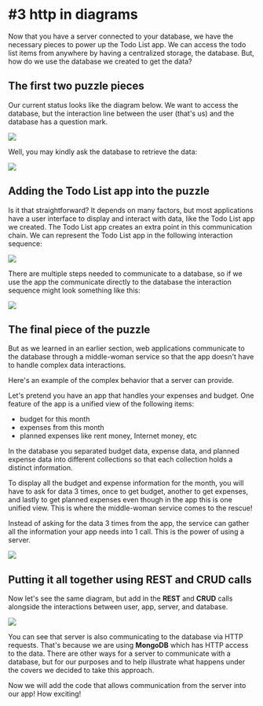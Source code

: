 # #3 http in diagrams

Now that you have a server connected to your database, we have the necessary pieces to power up the Todo List app. We can access the todo list items from anywhere by having a centralized storage, the database. But, how do we use the database we created to get the data?

## The first two puzzle pieces

Our current status looks like the diagram below. We want to access the database, but the interaction line between the user (that's us) and the database has a question mark.

![](<../../.gitbook/assets/http\_diagram\_1 (1).png>)

Well, you may kindly ask the database to retrieve the data:

![](<../../.gitbook/assets/http\_diagram\_2 (1).png>)

## Adding the Todo List app into the puzzle

Is it that straightforward? It depends on many factors, but most applications have a user interface to display and interact with data, like the Todo List app we created. The Todo List app creates an extra point in this communication chain. We can represent the Todo List app in the following interaction sequence:

![](../../.gitbook/assets/http\_diagram\_3.png)

There are multiple steps needed to communicate to a database, so if we use the app the communicate directly to the database the interaction sequence might look something like this:

![](../../.gitbook/assets/http\_diagram\_4.png)

## The final piece of the puzzle

But as we learned in an earlier section, web applications communicate to the database through a middle-woman service so that the app doesn't have to handle complex data interactions.

Here's an example of the complex behavior that a server can provide.

Let's pretend you have an app that handles your expenses and budget. One feature of the app is a unified view of the following items:

* budget for this month&#x20;
* expenses from this month
* planned expenses like rent money, Internet money, etc

In the database you separated budget data, expense data, and planned expense data into different collections so that each collection holds a distinct information.

To display all the budget and expense information for the month, you will have to ask for data 3 times, once to get budget, another to get expenses, and lastly to get planned expenses even though in the app this is one unified view. This is where the middle-woman service comes to the rescue!

Instead of asking for the data 3 times from the app, the service can gather all the information your app needs into 1 call. This is the power of using a server.

![](<../../.gitbook/assets/http\_diagram\_5 (1).png>)

## Putting it all together using REST and CRUD calls

Now let's see the same diagram, but add in the **REST** and **CRUD** calls alongside the interactions between user, app, server, and database.

![](../../.gitbook/assets/http\_diagram\_6.png)

You can see that server is also communicating to the database via HTTP requests. That's because we are using **MongoDB** which has HTTP access to the data. There are other ways for a server to communicate with a database, but for our purposes and to help illustrate what happens under the covers we decided to take this approach.

Now we will add the code that allows communication from the server into our app! How exciting!
